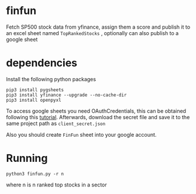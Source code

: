 # finfun
Fetch SP500 stock data from yfinance, assign them a score and publish it to an excel sheet named `TopRankedStocks` , optionally can also publish to a google sheet


# dependencies

Install the following python packages

```
pip3 install pygsheets
pip3 install yfinance --upgrade --no-cache-dir
pip3 install openpyxl
```

To access google sheets you need OAuthCredentials, this can be obtained following this [tutorial](https://pygsheets.readthedocs.io/en/latest/authorization.html). Afterwards, download the secret file and save it to the same project path as `client_secret.json`

Also you should create `FinFun` sheet into your google account.

# Running

`python3 finfun.py -r n`

where n is n ranked top stocks in a sector